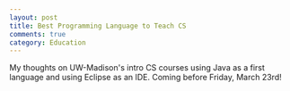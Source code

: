 ```yaml
---
layout: post
title: Best Programming Language to Teach CS
comments: true
category: Education
---
```


My thoughts on UW-Madison's intro CS courses using Java as a first language and using Eclipse as an IDE.
Coming before Friday, March 23rd!